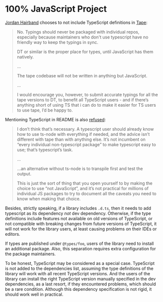 # 100% JavaScript Project

[Jordan Hairband][substack] chooses to not include TypeScript definitions in [Tape]:

> No. Typings should never be packaged with individual repos,
> especially because maintainers who don't use typescript
> have no friendly way to keep the typings in sync.
>
> DT or similar is the proper place for types, until JavaScript has them natively.
>
> ...
>
> The tape codebase will not be written in anything but JavaScript.
>
> ...
>
> I would encourage you, however, to submit accurate typings for all the tape versions to DT,
> to benefit all TypeScript users - and if there’s anything short of using TS
> that i can do to make it easier for TS users to use tape, I’d be happy to.

[substack]: https://github.com/ljharb
[Tape]: https://github.com/substack/tape/issues/353

Mentioning TypeScript in README is also [refused]:

> I don’t think that’s necessary.
> A typescript user should already know how to use ts-node with everything if needed,
> and the advice isn’t different with tape than with anything else.
> It’s not incumbent on “every individual non-typescript package” to make typescript easy to use;
> that’s typescript’s task.
>
> ...
>
> ...an alternative without ts-node is to transpile first and test the output.
>
> This is just the sort of thing that you open yourself to
> by making the choice to use “not JavaScript”,
> and it’s not practical for millions of individual JS packages to try to document
> all the caveats you need to know when making that choice.

[refused]: https://github.com/substack/tape/issues/574

Besides, strictly speaking, if a library includes `.d.ts`,
then it needs to add typescript as its dependency *not* dev dependency.
Otherwise, if the type definitions include features not available on old versions of TypeScript,
or not compatible with breaking changes from future versions of TypeScript,
it will not work for the library users, at least causing problems on their IDEs or editors.

If types are published under `@types/foo`,
users of the library need to install an additional package.
Also, this separation requires extra configuration for the package maintainers.

To be honest, TypeScript may be considered as a special case.
TypeScript is not added to the dependencies list,
assuming the type definitions of the library will work with all recent TypeScript versions.
And the users of the library can install the right TypeScript version manually
specified in the dev dependencies, as a last resort,
if they encountered problems, which should be a rare condition.
Although this dependency specification is not rigid,
it should work well in practical.
